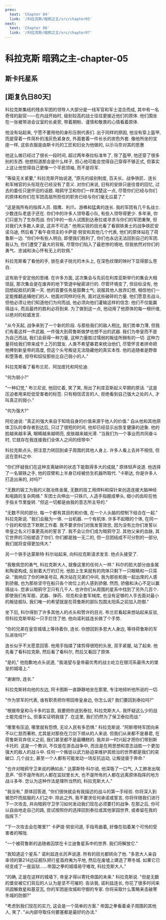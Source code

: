 ```yaml
---
prev:
  text: 'Chapter 04'
  link: '/科拉克斯/暗鸦之主/src/chapter05'
next:
  text: 'Chapter 06'
  link: '/科拉克斯/暗鸦之主/src/chapter07'
---
```


# 科拉克斯 暗鸦之主-chapter-05

## 斯卡托星系

## [距复仇日80天]

科拉克斯集结的残余军团的领导人大部分是一线军官和军士混合而成, 其中有一名奇怪的副官——在内战开始时, 级别较高的战士往往更接近他们的原体. 他们围坐在一张被带进会议室的长桌旁, 带着期盼、谨慎和敬畏的心情看着原体.

他没有站起来, 宁愿不要用他的身形压倒代表们. 出于同样的原因, 他没有穿上盔甲, 而是穿着一件简朴的浅灰色紧身衣, 外面套着一件长长的炭色外套. 像他所坐的宝座一样, 这些衣服是由斯卡托的工匠和妇女为他做的, 以示马奈对其的恩惠

他这么做已经过了很长一段时间, 超过两年泰拉标准年了, 除了盔甲, 他还穿了很多别的东西. 他想知道那会是什么样子, 担心他可能会觉得自己穿得不够正式, 但事实上这让他觉得自己更像一个平民领袖, 而不是将军.

"等级无关紧要," 科拉克斯开始说道, "原先的级别制度, 百夫长、战争铁匠、连长和军械官的头衔现在已经没有了意义. 对你们来说, 旧有的安排只是往昔的回忆, 过去的委任只是怀旧的话题. 暗鸦守卫和你们一样清楚这一点, 尽管你们已经与你们的原体和你们在军团高层所担任的职务已经与你们毫无瓜葛了."

"这是我所有的指挥人员. 猎鹰、利爪、游榫和猛禽的连长. 我的军团有几千名战士. 少数连队老底子还在. 你们中的许多人领导着小队, 有些人领导得更少. 多年来, 你们只是为了生存而战. 你们中的一些人试图到达泰拉或寻求与你们的军团重聚, 但对我们大多数人来说, 这并不可选." 他用尖锐的目光看了看钢铁勇士的战争铁匠安诺乌迪, 然后看了看午夜领主的卡萨提·努安和其他几个代表, 他们的原体站在了荷鲁斯一边. "你们中有些人明白, 即使我们胜利了, 你们也永远无法回到自己的军团. 我认为, 你们遭受了最大的背叛, 尽管你们陷入了最悲惨的境地, 但我依然对你们的勇气、忠诚和决心怀有无上的钦佩."

科拉克斯看了看他的手, 放在桌子抛光的木头上, 在深色纹理的映衬下显得那么苍白.

这有助于安定他的思绪. 在许多方面, 这次集会与先前在利库亚斯举行的集会大相径庭, 那次集会是在废弃的地下管道中秘密进行的. 尽管环境变了, 但目标没有, 他回想起抵抗的第一天. 他的首要任务是鼓舞士气; 说服其他人放弃幻想, 相信他们一定能推翻追捕他们的人. 他面对同样的任务, 面对这些破碎的力量. 他们愿意去战斗, 但他必须让他们知道他们为何而战, 他必须向他们灌输这样的信念: 他们不仅能赢得战斗, 而且最终的胜利必将到来. 为了做到这一点, 他动用了他原体的每一根纤维, 以绝对的权威发言.

"从今天起, 战争来到了一个新的阶段. 与那些我们的敌人相比, 我们势单力薄, 但我们有着这样一件武器, 一件强大到荷鲁斯做梦也想不出的武器. 我们为帝皇而不是为自己而战, 我们会获得一种力量, 这种力量胜过懦弱的叛徒所拥有的一切. 这种力量将给我们带来成千上万的盟友. 人类不希望暴君来统治他们, 尽管怀言者拼命把他捧到新皇帝的高度, 但这个头号叛徒无法隐藏他的真实本性. 他的追随者是野兽和堕落者, 掠夺和奴役那些比自己弱小的人."

科拉克斯看了看布兰尼、阿加皮托和阿伦迪.

"何为弱小?"

"一种幻觉," 布兰尼说, 他回忆着, 笑了笑, 用出了利库亚斯起义早期的原话. "这是压迫者用来贬低受害者的标签. 只有相信谎言的人, 拒绝看到自己强大之处的人, 才叫真正的弱小."

"何为强大?"

阿伦迪说: "真正的强大来自于知晓自身的价值来源于他人的价值." 自从他和其他原体卫队的幸存者到达后, 只过了很短的时间, 他却已经显示出恢复健康的迹象. 他的脸越来越丰满, 眼睛越来越明亮, 皮肤越来越光滑. "当我们为一个事业而共同奋斗时, 它就存在我连接我们全体人之间的纽带中."

科拉克斯点头, 把注意力转回到桌子周围的其他人身上. 许多人看上去并不相信, 但这在意料之中.

"你们怀疑我们在这种支离破碎的状态下能取得多大的成就," 原体轻声说道. 他选择了一名钢铁之手, 他的双臂和上半身已经被仿生机器所取代. "卡斯达, 你是许多人打造出来的, 对吗?"

"无数的锻工为我的义肢冶炼金属, 无数的技工用焊料和探针来创造连接大脑神经和电路的复杂网络." 军团士兵伸出一只铁爪, 人造手指握成拳头, 细小的齿轮在他手指关节里旋转. "但这一切都是由我的意志所主导的."

"无数不同的部分, 每一个都有其目的和价值, 在一个人头脑的控制下结合在一起." 科拉克斯说. "我们会融为一体. 一台机器. 一个有机体. 许多不起眼的个体, 在同一个目的和信念下默默工作着. 我不要求你们对我发誓效忠, 因为没有比你们发誓以帝皇之名义行事更高尚的誓言了. 我不会让你们成为暗鸦守卫. 其他父亲的血脉, 其它世界的习俗塑造了你们. 你们都是独一无二的, 但一旦团结成不可分割的一部分, 我们就将变得更加伟大."

另一个铁手达蒙斯特·科尔站起来, 向科拉克斯请求发言. 他点头接受了.

"我敬佩您的勇气, 科拉克斯大人, 就像这里的任何人一样." 科尔的脸大部分由金属和陶瓷构成, 反射着大厅的灯光. 他脸上生来就有的肉体只剩下一只眼睛和一只耳朵. "我响应了你的神圣号召, 再次站在兄弟们中间, 我为那些和我一起出席的人感到骄傲, 也为那些坚守在船只各个岗位上的人感到骄傲. 然而, 骄傲和决心不足以赢得战斗. 您承认暗鸦守卫只有几千人. 也许你们从周围的星系中找到了另外几百个. 即使我们有军舰、武器、弹药、坦克和全套军械库, 也没有足够的人手去面对最小的叛徒舰队. 我们唯一的希望就是在荷鲁斯的部队包围太阳系之前加入防御."

坐下后, 科尔得到了许多其他人的点头和赞许的目光. 布兰尼看起来想站起来反驳, 但科拉克斯举起一只手拦住了他. 他向诺利兹连长做了个手势.

"你的兄弟在皇宫城墙上等待着你, 连长. 你想回到多恩大人身边, 等待荷鲁斯的军队进攻吗?"

连长似乎不太愿意回答. 他用手指揉了揉剪得很短的头发, 双手紧握, 站了起来. 他先看了看科拉克斯, 然后看了看科尔, 然后又看回了原体.

"是的," 他抱歉地点头说道, "我渴望与皇帝最优秀的战士屹立在银河系最伟大的堡垒的城墙上."

"谢谢你, 连长."

科拉克斯转向他的左边, 阿卡图斯一直静静地坐在那里, 专注地倾听他所说的一切.

"作为禁军的代表, 谁有职责把你带回帝皇身边, 你怎么说? 我们要回到泰拉吗?"

"根据帝皇和马卡多的旨意, 我要把你送到泰拉, 科拉克斯大人. 我怀疑这么少的战士能完成什么, 但事实证明我错了. 在这里, 我们仍然为了保卫泰拉而战."

"哪里有压迫, 哪里就有怨愤, 无论人民有多恐惧." 科拉克斯说. "阿斯塔特军团向来不以仁慈而著称, 尤其是对那些在刀剑下顺从的人来说. 但我们从来都不是暴君, 在荷鲁斯背弃信义之前, 我们甚至都不是最糟糕的. 我并非一时兴起才把你们带到斯卡托的. 这是一个教训, 不仅是在游击战争中, 而且是在用思想和意志战胜一个更加强大的敌人的战斗中. 任何一个叛徒以武力胁迫来维护其统治的世界都是我们的突破口. 几个战士, 甚至一个人都有可能发动一场反抗运动, 让叛徒疲于奔命."

"也许对暗鸦守卫来说的确如此." 达蒙斯特·科尔说, 他深吸了一口气, 人工肺发出喘息声. "但不是所有的人都在监狱里长大, 也不是所有的人都在远离原体指挥的地方战斗多年. 您认为这种作法是理所当然的, 科拉克斯大人."

"我没有," 原体回答道, "你们很快就会有我描述的战斗的第一手经验. 你将深入到被恐吓而屈服的人们之中. 除此之外, 我不要求任何承诺或誓言, 你将伴随我们进行下一次攻击, 并向暗鸦守卫学习如何发动我们现在必须要打的战争. 在那之后, 你可以自由地走自己的路, 尝试按照你的选择回到泰拉或其他家园世界, 或者留在我的指挥下."

"下一次攻击会在哪里?" 卡萨提·努安问道, 手指弯曲着, 好像在掐着某个可怜的受害者的喉咙.

"一个被荷鲁斯的追随者囚禁在卡兰迪鲁星系中的世界. 我们将解放它."

"我知道这个星系." 诺利兹连长厉声说道. 所有的目光都转向了他. "多恩大人亲自率领的第214远征舰队把行星首府夷为平地, 然后在废墟上建造了寒冬城. 如果它已经变成了一座监狱……帝国之拳的城墙易守难攻, 科拉克斯大人."

"的确, 正是在这样的城墙下, 帝皇才得以寄托帝国的未来." 科拉克斯说. "但是无数的堡垒被它们背后的人认为是坚不可摧的. 告诉我, 诺利兹连长, 你花了很多时间来巩固解救星和基亚瓦, 你的军团是攻城和守御的专家. 你将采取什么策略来击破寒冬城的防御?"

"考虑到我们现在的实力, 这会是一个简单的方案." 帝国之拳看着桌子周围的其他人, 笑了. "从内部夺取任何要塞都是最好的办法."
